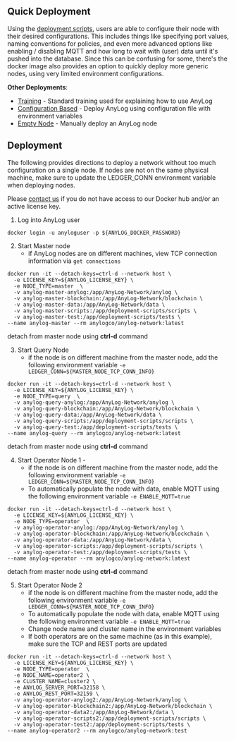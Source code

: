 ## Quick Deployment 

Using the [deployment scripts](https://github.com/AnyLog-co/deployment-scripts), users are able to configure their node 
with their desired configurations. This includes things like specifying port values, naming conventions for policies, 
and even more advanced options like enabling / disabling MQTT and how long to wait with (user) data until it's pushed 
into the database. Since this can be confusing for some, there's the docker image also provides an option to quickly 
deploy more generic nodes, using very limited environment configurations. 

**Other Deployments**: 
* [Training](../training) - Standard training used for explaining how to use AnyLog
* [Configuration Based](../deployments/deploying_node.md) - Deploy AnyLog using configuration file with environment variables
* [Empty Node](../examples/Network%20setup%20-%20Part%20I.md) - Manually deploy an AnyLog node 

## Deployment 
The following provides directions to deploy a network without too much configuration on a single node. If nodes are not
on the same physical machine, make sure to update the LEDGER_CONN environment variable when deploying nodes. 

Please [contact us](mailto:info@anylog.co) if you do not have access to our Docker hub and/or an active license key. 

1. Log into AnyLog user
```shell
docker login -u anyloguser -p ${ANYLOG_DOCKER_PASSWORD}
```

2. Start Master node 
   * if AnyLog nodes are on different machines, view TCP connection information via `get connections` 
```shell
docker run -it --detach-keys=ctrl-d --network host \
  -e LICENSE_KEY=${ANYLOG_LICENSE_KEY} \
  -e NODE_TYPE=master  \
  -v anylog-master-anylog:/app/AnyLog-Network/anylog \
  -v anylog-master-blockchain:/app/AnyLog-Network/blockchain \
  -v anylog-master-data:/app/AnyLog-Network/data \
  -v anylog-master-scripts:/app/deployment-scripts/scripts \
  -v anylog-master-test:/app/deployment-scripts/tests \
--name anylog-master --rm anylogco/anylog-network:latest
```
detach from master node using **ctrl-d** command

3. Start Query Node 
   * if the node is on different machine from the master node, add the following environment variable `-e LEDGER_CONN=${MASTER_NODE_TCP_CONN_INFO}`
```shell
docker run -it --detach-keys=ctrl-d --network host \
  -e LICENSE_KEY=${ANYLOG_LICENSE_KEY} \
  -e NODE_TYPE=query  \
  -v anylog-query-anylog:/app/AnyLog-Network/anylog \
  -v anylog-query-blockchain:/app/AnyLog-Network/blockchain \
  -v anylog-query-data:/app/AnyLog-Network/data \
  -v anylog-query-scripts:/app/deployment-scripts/scripts \
  -v anylog-query-test:/app/deployment-scripts/tests \
--name anylog-query --rm anylogco/anylog-network:latest
```
detach from master node using **ctrl-d** command

4. Start Operator Node 1 - 
   * if the node is on different machine from the master node, add the following environment variable `-e LEDGER_CONN=${MASTER_NODE_TCP_CONN_INFO}`
   * To automatically populate the node with data, enable MQTT using the following environment variable `-e ENABLE_MQTT=true`
```shell
docker run -it --detach-keys=ctrl-d --network host \
  -e LICENSE_KEY=${ANYLOG_LICENSE_KEY} \
  -e NODE_TYPE=operator  \
  -v anylog-operator-anylog:/app/AnyLog-Network/anylog \
  -v anylog-operator-blockchain:/app/AnyLog-Network/blockchain \
  -v anylog-operator-data:/app/AnyLog-Network/data \
  -v anylog-operator-scripts:/app/deployment-scripts/scripts \
  -v anylog-operator-test:/app/deployment-scripts/tests \
--name anylog-operator --rm anylogco/anylog-network:latest
```
detach from master node using **ctrl-d** command

5. Start Operator Node 2
   * if the node is on different machine from the master node, add the following environment variable `-e LEDGER_CONN=${MASTER_NODE_TCP_CONN_INFO}`
   * To automatically populate the node with data, enable MQTT using the following environment variable `-e ENABLE_MQTT=true`
   * Change node name and cluster name in the environment variables 
   * If both operators are on the same machine (as in this example), make sure the TCP and REST ports are updated 
```shell
docker run -it --detach-keys=ctrl-d --network host \
  -e LICENSE_KEY=${ANYLOG_LICENSE_KEY} \
  -e NODE_TYPE=operator  \
  -e NODE_NAME=operator2 \
  -e CLUSTER_NAME=cluster2 \
  -e ANYLOG_SERVER_PORT=32158 \
  -e ANYLOG_REST_PORT=32159 \
  -v anylog-operator-anylog2:/app/AnyLog-Network/anylog \
  -v anylog-operator-blockchain2:/app/AnyLog-Network/blockchain \
  -v anylog-operator-data2:/app/AnyLog-Network/data \
  -v anylog-operator-scripts2:/app/deployment-scripts/scripts \
  -v anylog-operator-test2:/app/deployment-scripts/tests \
--name anylog-operator2 --rm anylogco/anylog-network:test
```

